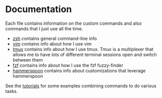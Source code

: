 Documentation
=============
Each file contains information on the custom commands and also commands that I
just use all the time.
- [zsh](zsh.md) contains general command-line info
- [vim](vim.md) contains info about how I use vim
- [tmux](tmux.md) contains info about how I use tmux. Tmux is a multiplexer
  that allows me to have lots of different terminal sessions open and switch
  between them
- [fzf](fzf.md) contains info about how I use the fzf fuzzy-finder
- [hammerspoon](hammerspoon.md) contains info about customizations that
  leverage hammerspoon

See the [tutorials](tutorials.md) for some examples combining commands to do
various tasks.
